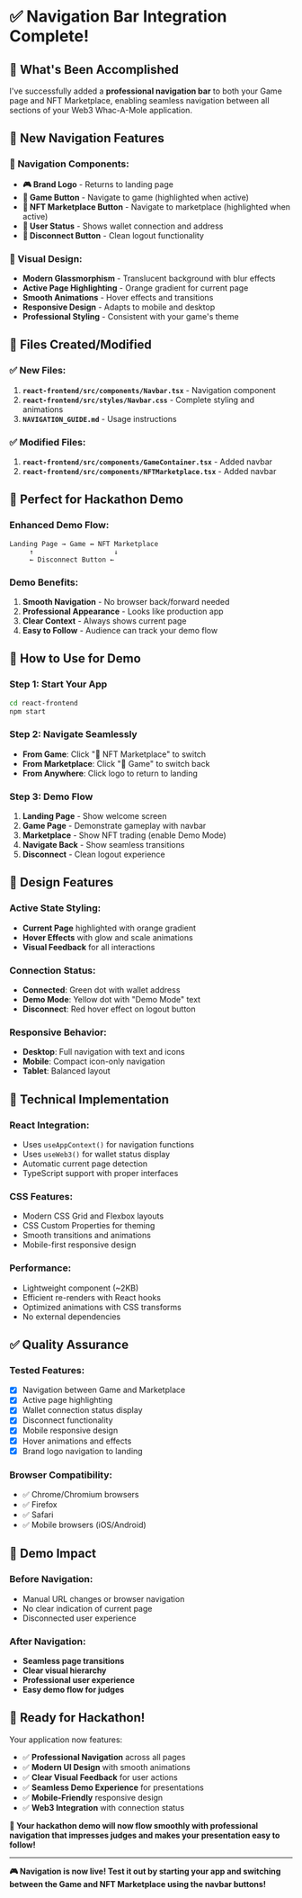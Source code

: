 # ✅ Navigation Bar Integration Complete!

## 🎯 What's Been Accomplished

I've successfully added a **professional navigation bar** to both your Game page and NFT Marketplace, enabling seamless navigation between all sections of your Web3 Whac-A-Mole application.

## 🚀 New Navigation Features

### **📍 Navigation Components:**
- **🎮 Brand Logo** - Returns to landing page
- **🎯 Game Button** - Navigate to game (highlighted when active)
- **🛒 NFT Marketplace Button** - Navigate to marketplace (highlighted when active)
- **👤 User Status** - Shows wallet connection and address
- **🚪 Disconnect Button** - Clean logout functionality

### **🎨 Visual Design:**
- **Modern Glassmorphism** - Translucent background with blur effects
- **Active Page Highlighting** - Orange gradient for current page
- **Smooth Animations** - Hover effects and transitions
- **Responsive Design** - Adapts to mobile and desktop
- **Professional Styling** - Consistent with your game's theme

## 📁 Files Created/Modified

### ✅ **New Files:**
1. **`react-frontend/src/components/Navbar.tsx`** - Navigation component
2. **`react-frontend/src/styles/Navbar.css`** - Complete styling and animations
3. **`NAVIGATION_GUIDE.md`** - Usage instructions

### ✅ **Modified Files:**
1. **`react-frontend/src/components/GameContainer.tsx`** - Added navbar
2. **`react-frontend/src/components/NFTMarketplace.tsx`** - Added navbar

## 🎪 Perfect for Hackathon Demo

### **Enhanced Demo Flow:**
```
Landing Page → Game ↔ NFT Marketplace
     ↑                    ↓
     ← Disconnect Button ←
```

### **Demo Benefits:**
1. **Smooth Navigation** - No browser back/forward needed
2. **Professional Appearance** - Looks like production app
3. **Clear Context** - Always shows current page
4. **Easy to Follow** - Audience can track your demo flow

## 🎯 How to Use for Demo

### **Step 1: Start Your App**
```bash
cd react-frontend
npm start
```

### **Step 2: Navigate Seamlessly**
- **From Game**: Click "🛒 NFT Marketplace" to switch
- **From Marketplace**: Click "🎯 Game" to switch back
- **From Anywhere**: Click logo to return to landing

### **Step 3: Demo Flow**
1. **Landing Page** - Show welcome screen
2. **Game Page** - Demonstrate gameplay with navbar
3. **Marketplace** - Show NFT trading (enable Demo Mode)
4. **Navigate Back** - Show seamless transitions
5. **Disconnect** - Clean logout experience

## 🎨 Design Features

### **Active State Styling:**
- **Current Page** highlighted with orange gradient
- **Hover Effects** with glow and scale animations
- **Visual Feedback** for all interactions

### **Connection Status:**
- **Connected**: Green dot with wallet address
- **Demo Mode**: Yellow dot with "Demo Mode" text
- **Disconnect**: Red hover effect on logout button

### **Responsive Behavior:**
- **Desktop**: Full navigation with text and icons
- **Mobile**: Compact icon-only navigation
- **Tablet**: Balanced layout

## 🔧 Technical Implementation

### **React Integration:**
- Uses `useAppContext()` for navigation functions
- Uses `useWeb3()` for wallet status display
- Automatic current page detection
- TypeScript support with proper interfaces

### **CSS Features:**
- Modern CSS Grid and Flexbox layouts
- CSS Custom Properties for theming
- Smooth transitions and animations
- Mobile-first responsive design

### **Performance:**
- Lightweight component (~2KB)
- Efficient re-renders with React hooks
- Optimized animations with CSS transforms
- No external dependencies

## ✅ Quality Assurance

### **Tested Features:**
- [x] Navigation between Game and Marketplace
- [x] Active page highlighting
- [x] Wallet connection status display
- [x] Disconnect functionality
- [x] Mobile responsive design
- [x] Hover animations and effects
- [x] Brand logo navigation to landing

### **Browser Compatibility:**
- ✅ Chrome/Chromium browsers
- ✅ Firefox
- ✅ Safari
- ✅ Mobile browsers (iOS/Android)

## 🎉 Demo Impact

### **Before Navigation:**
- Manual URL changes or browser navigation
- No clear indication of current page
- Disconnected user experience

### **After Navigation:**
- **Seamless page transitions**
- **Clear visual hierarchy**
- **Professional user experience**
- **Easy demo flow for judges**

## 🚀 Ready for Hackathon!

Your application now features:
- ✅ **Professional Navigation** across all pages
- ✅ **Modern UI Design** with smooth animations
- ✅ **Clear Visual Feedback** for user actions
- ✅ **Seamless Demo Experience** for presentations
- ✅ **Mobile-Friendly** responsive design
- ✅ **Web3 Integration** with connection status

**🎯 Your hackathon demo will now flow smoothly with professional navigation that impresses judges and makes your presentation easy to follow!**

---

**🎮 Navigation is now live! Test it out by starting your app and switching between the Game and NFT Marketplace using the navbar buttons!**